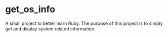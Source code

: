 # get_os_info
A small project to better learn Ruby. The purpose of this project is to simply get and display system related information.
